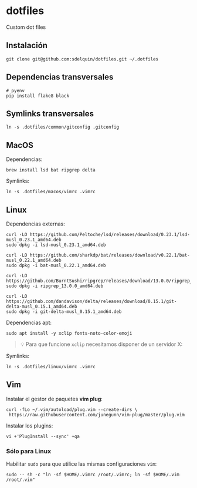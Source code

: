 # dotfiles

Custom dot files

## Instalación

```console
git clone git@github.com:sdelquin/dotfiles.git ~/.dotfiles
```

## Dependencias transversales

```console
# pyenv
pip install flake8 black
```

## Symlinks transversales

```console
ln -s .dotfiles/common/gitconfig .gitconfig
```

## MacOS

Dependencias:

```console
brew install lsd bat ripgrep delta
```

Symlinks:

```console
ln -s .dotfiles/macos/vimrc .vimrc
```

## Linux

Dependencias externas:

```console
curl -LO https://github.com/Peltoche/lsd/releases/download/0.23.1/lsd-musl_0.23.1_amd64.deb
sudo dpkg -i lsd-musl_0.23.1_amd64.deb

curl -LO https://github.com/sharkdp/bat/releases/download/v0.22.1/bat-musl_0.22.1_amd64.deb
sudo dpkg -i bat-musl_0.22.1_amd64.deb

curl -LO https://github.com/BurntSushi/ripgrep/releases/download/13.0.0/ripgrep_13.0.0_amd64.deb
sudo dpkg -i ripgrep_13.0.0_amd64.deb

curl -LO https://github.com/dandavison/delta/releases/download/0.15.1/git-delta-musl_0.15.1_amd64.deb
sudo dpkg -i git-delta-musl_0.15.1_amd64.deb
```

Dependencias apt:

```console
sudo apt install -y xclip fonts-noto-color-emoji
```

> 💡 Para que funcione `xclip` necesitamos disponer de un servidor X:

Symlinks:

```console
ln -s .dotfiles/linux/vimrc .vimrc
```

## Vim

Instalar el gestor de paquetes **vim plug**:

```console
curl -fLo ~/.vim/autoload/plug.vim --create-dirs \
 https://raw.githubusercontent.com/junegunn/vim-plug/master/plug.vim
```

Instalar los plugins:

```console
vi +'PlugInstall --sync' +qa
```

### Sólo para Linux

Habilitar `sudo` para que utilice las mismas configuraciones `vim`:

```console
sudo -- sh -c "ln -sf $HOME/.vimrc /root/.vimrc; ln -sf $HOME/.vim /root/.vim"
```
